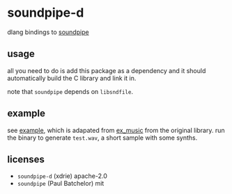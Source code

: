 
# soundpipe-d

dlang bindings to [soundpipe](https://github.com/xdrie/soundpipe)

## usage

all you need to do is add this package as a dependency and it should automatically build the C library and link it in.

note that `soundpipe` depends on `libsndfile`.

## example

see [example](example/), which is adapated from [ex_music](https://github.com/xdrie/soundpipe/blob/master/examples/ex_music.c) from the original library. run the binary to generate `test.wav`, a short sample with some synths.

## licenses

- `soundpipe-d` (xdrie) apache-2.0
- `soundpipe` (Paul Batchelor) mit